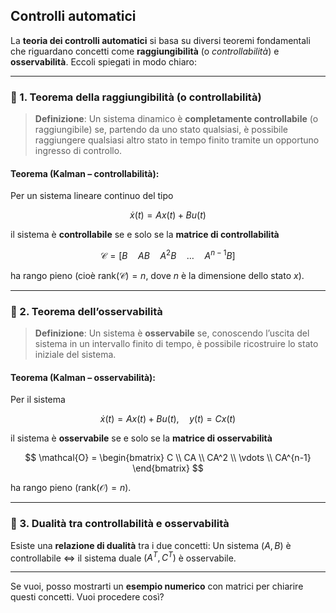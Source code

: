 ## Controlli automatici

La **teoria dei controlli automatici** si basa su diversi teoremi fondamentali che riguardano concetti come **raggiungibilità** (o *controllabilità*) e **osservabilità**. Eccoli spiegati in modo chiaro:

---

### 📌 1. **Teorema della raggiungibilità (o controllabilità)**

> **Definizione**: Un sistema dinamico è **completamente controllabile** (o raggiungibile) se, partendo da uno stato qualsiasi, è possibile raggiungere qualsiasi altro stato in tempo finito tramite un opportuno ingresso di controllo.

#### Teorema (Kalman – controllabilità):

Per un sistema lineare continuo del tipo

$$
\dot{x}(t) = A x(t) + B u(t)
$$

il sistema è **controllabile** se e solo se la **matrice di controllabilità**

$$
\mathcal{C} = [B \quad AB \quad A^2B \quad \dots \quad A^{n-1}B]
$$

ha rango pieno (cioè $\text{rank}(\mathcal{C}) = n$, dove $n$ è la dimensione dello stato $x$).

---

### 📌 2. **Teorema dell’osservabilità**

> **Definizione**: Un sistema è **osservabile** se, conoscendo l’uscita del sistema in un intervallo finito di tempo, è possibile ricostruire lo stato iniziale del sistema.

#### Teorema (Kalman – osservabilità):

Per il sistema

$$
\dot{x}(t) = A x(t) + B u(t), \quad y(t) = C x(t)
$$

il sistema è **osservabile** se e solo se la **matrice di osservabilità**

$$
\mathcal{O} = \begin{bmatrix}
C \\
CA \\
CA^2 \\
\vdots \\
CA^{n-1}
\end{bmatrix}
$$

ha rango pieno ($\text{rank}(\mathcal{O}) = n$).

---

### 📌 3. **Dualità tra controllabilità e osservabilità**

Esiste una **relazione di dualità** tra i due concetti:
Un sistema $(A, B)$ è controllabile ⇔ il sistema duale $(A^T, C^T)$ è osservabile.

---

Se vuoi, posso mostrarti un **esempio numerico** con matrici per chiarire questi concetti. Vuoi procedere così?
